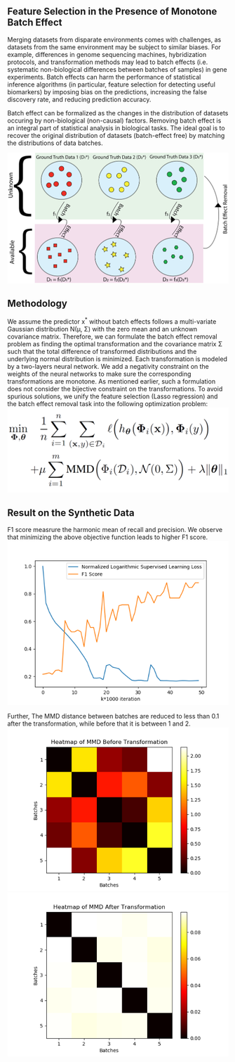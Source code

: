 ## Feature Selection in the Presence of Monotone Batch Effect
Merging datasets from disparate environments comes with challenges, as datasets from the same environment may be subject to similar biases. For example, differences in genome sequencing machines, hybridization protocols, and transformation methods may lead to batch effects (i.e. systematic non-biological differences between batches of samples) in gene experiments. Batch effects can harm the performance of statistical inference algorithms (in particular, feature selection for detecting useful biomarkers) by imposing bias on the predictions, increasing the false discovery rate, and reducing prediction accuracy. 

Batch effect can be formalized as the changes in the distribution of datasets occuring by non-biological (non-causal) factors. Removing batch effect is an integral part of statistical analysis in biological tasks. The ideal goal is to recover the original distribution of datasets (batch-effect free) by matching the distributions of data batches.

![alt text](https://github.com/DesPeradoGoden/Feature-Selection-in-the-Presence-of-Monotone-Batch-Effects/blob/main/Batch%20Effect.png?raw=true)

## Methodology
We assume the predictor x<sup>*</sup> without batch effects follows a multi-variate Gaussian distribution N(μ, Σ) with the zero mean and an unknown covariance matrix. Therefore, we can formulate the batch effect removal problem as finding the optimal transformation and the covariance matrix Σ such that the total difference of transformed distributions and the underlying normal distribution is minimized. Each  transformation is modeled by a two-layers neural network. We add a negativity constraint on the weights of the neural networks to make sure the corresponding transformations are monotone. As mentioned earlier, such a formulation does not consider the bijective constraint on the transformations. To avoid spurious solutions, we unify the feature selection (Lasso regression) and the batch effect removal task into the following optimization problem:
![alt text](https://github.com/DesPeradoGoden/Feature-Selection-in-the-Presence-of-Monotone-Batch-Effects/blob/main/MMD.png?raw=true)

## Result on the Synthetic Data
F1 score measrure the harmonic mean of recall and precision. We observe that minimizing the above objective function leads to higher F1 score.
![alt text](https://github.com/DesPeradoGoden/Feature-Selection-in-the-Presence-of-Monotone-Batch-Effects/blob/main/Figure_5.png?raw=true)

Further, The MMD distance between batches are reduced to less than 0.1 after the transformation, while before that it is between 1 and 2.
![alt text](https://github.com/DesPeradoGoden/Feature-Selection-in-the-Presence-of-Monotone-Batch-Effects/blob/main/Figure_2.png?raw=true)
![alt text](https://github.com/DesPeradoGoden/Feature-Selection-in-the-Presence-of-Monotone-Batch-Effects/blob/main/Figure_3.png?raw=true)
